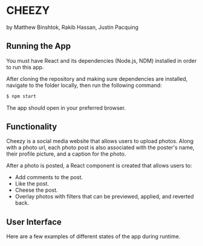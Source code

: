 # CHEEZY

by Matthew Binshtok, Rakib Hassan, Justin Pacquing

## Running the App

You must have React and its dependencies (Node.js, NDM) installed in order to run this app.

After cloning the repository and making sure dependencies are installed, navigate to the folder locally, then run the following command:

```bash
$ npm start
```
The app should open in your preferred browser.


## Functionality

Cheezy is a social media website that allows users to upload photos.
Along with a photo url, each photo post is also associated with the poster's name, their profile picture, and a caption for the photo.

After a photo is posted, a React component is created that allows users to:
- Add comments to the post.
- Like the post.
- Cheese the post.
- Overlay photos with filters that can be previewed, applied, and reverted back.


## User Interface

Here are a few examples of different states of the app during runtime.
